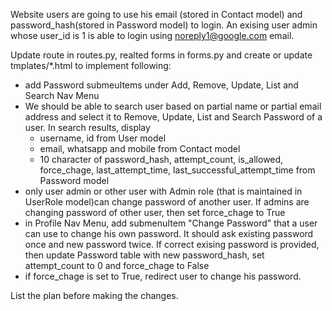 Website users are going to use his email (stored in Contact model)  and password_hash(stored in Password model) to login. 
An exising user admin whose user_id is 1 is able to login using noreply1@google.com	email.


Update route in routes.py, realted forms in forms.py and create or update tmplates/*.html to implement following:
- add Password submeuItems under Add, Remove, Update, List and Search Nav Menu
- We should be able to search user based on partial name or partial email address and select it to Remove, Update, List and Search Password of a user. In search results, display 
    - username, id from User model
    - email, whatsapp and mobile from Contact model
    - 10 character of password_hash, attempt_count, is_allowed, force_chage, last_attempt_time, last_successful_attempt_time from Password model
- only user admin or other user with Admin role (that is maintained in UserRole model)can change password of another user. If admins are changing password of other user, then set force_chage to True
- in Profile Nav Menu, add submenuItem "Change Password" that a user can use to change his own password. It should ask existing password once and new password twice. If correct exising password is provided, then update Password table with new password_hash, set attempt_count to 0 and force_chage to False
- if force_chage is set to True, redirect user to change his password.

List the plan before making the changes.